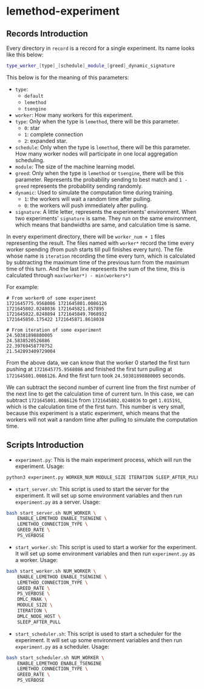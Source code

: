 # lemethod-experiment

## Records Introduction

Every directory in `record` is a record for a single experiment.
Its name looks like this below:

```bash
type_worker_[type]_[schedule]_module_[greed]_dynamic_signature
```

This below is for the meaning of this parameters:

* `type`:
    * `default`
    * `lemethod`
    * `tsengine`
* `worker`: How many workers for this experiment.
* `type`: Only when the type is `lemethod`, there will be this parameter.
    * `0`: star
    * `1`: complete connection
    * `2`: expanded star.
* `schedule`: Only when the type is `lemethod`, there will be this parameter.
How many worker nodes will participate in one local aggregation scheduling.
* `module`: The size of the machine learning model.
* `greed`: Only when the type is `lemethod` or `tsengine`, there will be this parameter.
Represents the probability sending to best match and
`1 - greed` represents the probability sending randomly.
* `dynamic`: Used to simulate the computation time during training.
    * `1`: the workers will wait a random time after pulling.
    * `0`: the workers will push immediately after pulling.
* `signature`: A little letter, represents the experiments' environment.
When two experiments' `signature` is same.
They run on the same environment,
which means that bandwidths are same, and calculation time is same.

In every experiment directory,
there will be `worker_num + 1` files representing the result.
The files named with `worker*` record the time every worker spending
(from push starts till pull finishes every turn).
The file whose name is `iteration` recording the time every turn,
which is calculated by subtracting the maximum time of the previous turn
from the maximum time of this turn.
And the last line represents the sum of the time,
this is calculated through `max(worker*) - min(workers*)`

For example:

```text
# From worker0 of some experiment
1721645775.9568086 1721645801.0086126
1721645802.0248036 1721645821.857895
1721645822.8248894 1721645849.7068932
1721645850.175422 1721645871.8618038

# From iteration of some experiment
24.50381898880005
24.5838520526886
22.39769458770752
21.542893409729004
```

From the above data, we can know that the worker 0 started the first turn pushing
at `1721645775.9568086` and finished the first turn pulling at `1721645801.0086126`.
And the first turn took `24.50381898880005` seconds.

We can subtract the second number of current line from the first number of the next line
to get the calculation time of current turn.
In this case, we can subtract `1721645801.0086126` from `1721645802.0248036`
to get `1.015191`, which is the calculation time of the first turn.
This number is very small, because this experiment is a static experiment,
which means that the workers will not wait a random time after pulling
to simulate the computation time.

## Scripts Introduction

* `experiment.py`: This is the main experiment process, which will run the experiment. Usage:

```bash
python3 experiment.py WORKER_NUM MODULE_SIZE ITERATION SLEEP_AFTER_PULL
```

* `start_server.sh`: This script is used to start the server for the experiment.
It will set up some environment variables and then run `experiment.py` as a server. Usage:

```bash
bash start_server.sh NUM_WORKER \
    ENABLE_LEMETHOD ENABLE_TSENGINE \
    LEMETHOD_CONNECTION_TYPE \
    GREED_RATE \
    PS_VERBOSE
```

* `start_worker.sh`: This script is used to start a worker for the experiment.
It will set up some environment variables and then run `experiment.py` as a worker. Usage:

```bash
bash start_worker.sh NUM_WORKER \
    ENABLE_LEMETHOD ENABLE_TSENGINE \
    LEMETHOD_CONNECTION_TYPE \
    GREED_RATE \
    PS_VERBOSE \
    DMLC_RNAK \
    MODULE_SIZE \
    ITERATION \
    DMLC_NODE_HOST \
    SLEEP_AFTER_PULL
```

* `start_scheduler.sh`: This script is used to start a scheduler for the experiment.
It will set up some environment variables and then run `experiment.py` as a scheduler. Usage:

```bash
bash start_scheduler.sh NUM_WORKER \
    ENABLE_LEMETHOD ENABLE_TSENGINE
    LEMETHOD_CONNECTION_TYPE \
    GREED_RATE \
    PS_VERBOSE
```

